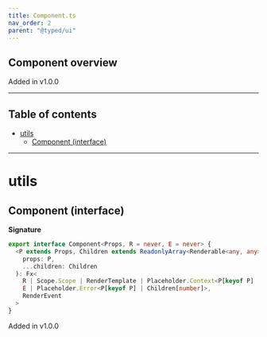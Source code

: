 ```yaml
---
title: Component.ts
nav_order: 2
parent: "@typed/ui"
---
```


## Component overview

Added in v1.0.0

---

<h2 class="text-delta">Table of contents</h2>

- [utils](#utils)
  - [Component (interface)](#component-interface)

---

# utils

## Component (interface)

**Signature**

```ts
export interface Component<Props, R = never, E = never> {
  <P extends Props, Children extends ReadonlyArray<Renderable<any, any>>>(
    props: P,
    ...children: Children
  ): Fx<
    R | Scope.Scope | RenderTemplate | Placeholder.Context<P[keyof P] | Children[number]>,
    E | Placeholder.Error<P[keyof P] | Children[number]>,
    RenderEvent
  >
}
```

Added in v1.0.0
